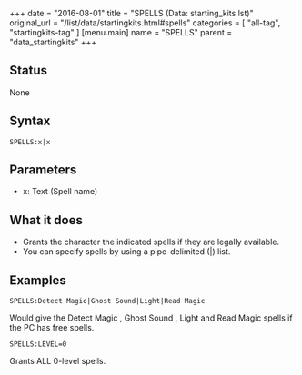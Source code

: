 +++
date = "2016-08-01"
title = "SPELLS (Data: starting_kits.lst)"
original_url = "/list/data/startingkits.html#spells"
categories = [ "all-tag", "startingkits-tag" ]
[menu.main]
    name = "SPELLS"
    parent = "data_startingkits"
+++

## Status

None

## Syntax

`SPELLS:x|x`

## Parameters

-   x: Text (Spell name)



What it does
------------

-   Grants the character the indicated spells if they are
    legally available.
-   You can specify spells by using a pipe-delimited (|) list.

Examples
--------

`SPELLS:Detect Magic|Ghost Sound|Light|Read Magic`

Would give the <span class="lstobj">Detect Magic</span> , <span
class="lstobj">Ghost Sound</span> , <span class="lstobj">Light</span>
and <span class="lstobj">Read Magic</span> spells if the PC has free
spells.

`SPELLS:LEVEL=0`

Grants ALL 0-level spells.

